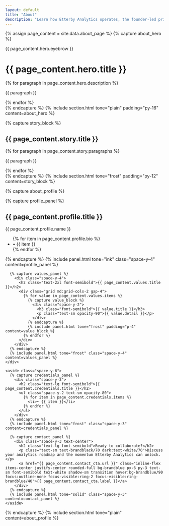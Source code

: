 ```yaml
---
layout: default
title: "About"
description: "Learn how Etterby Analytics operates, the founder-led principles behind the consultancy, and the outcomes delivered for product and operations teams."
---
```

{% assign page_content = site.data.about_page %}
{% capture about_hero %}
  <div class="max-w-3xl space-y-4">
    <p class="text-xs uppercase tracking-wide opacity-70">{{ page_content.hero.eyebrow }}</p>
    <h1 class="text-3xl md:text-4xl font-semibold">{{ page_content.hero.title }}</h1>
    {% for paragraph in page_content.hero.description %}
      <p class="opacity-90">{{ paragraph }}</p>
    {% endfor %}
  </div>
{% endcapture %}
{% include section.html tone="plain" padding="py-16" content=about_hero %}

{% capture story_block %}
  <div class="max-w-3xl space-y-4">
    <h2 class="text-2xl font-semibold">{{ page_content.story.title }}</h2>
    {% for paragraph in page_content.story.paragraphs %}
      <p class="opacity-90">{{ paragraph }}</p>
    {% endfor %}
  </div>
{% endcapture %}
{% include section.html tone="frost" padding="py-12" content=story_block %}

{% capture about_profile %}
  <div class="grid md:grid-cols-[2fr,1fr] gap-8 items-start">
    <div class="space-y-6">
      {% capture profile_panel %}
        <div class="space-y-3">
          <h2 class="text-2xl font-semibold">{{ page_content.profile.title }}</h2>
          <p class="text-sm uppercase tracking-wide text-brandblack/70 dark:text-white/70">{{ page_content.profile.name }}</p>
          <ul class="space-y-3 text-sm opacity-90">
            {% for item in page_content.profile.bio %}
              <li>• {{ item }}</li>
            {% endfor %}
          </ul>
        </div>
      {% endcapture %}
      {% include panel.html tone="ink" class="space-y-4" content=profile_panel %}

      {% capture values_panel %}
        <div class="space-y-4">
          <h2 class="text-2xl font-semibold">{{ page_content.values.title }}</h2>
          <div class="grid md:grid-cols-2 gap-4">
            {% for value in page_content.values.items %}
              {% capture value_block %}
                <div class="space-y-2">
                  <h3 class="font-semibold">{{ value.title }}</h3>
                  <p class="text-sm opacity-90">{{ value.detail }}</p>
                </div>
              {% endcapture %}
              {% include panel.html tone="frost" padding="p-4" content=value_block %}
            {% endfor %}
          </div>
        </div>
      {% endcapture %}
      {% include panel.html tone="frost" class="space-y-4" content=values_panel %}
    </div>

    <aside class="space-y-6">
      {% capture credentials_panel %}
        <div class="space-y-3">
          <h2 class="text-lg font-semibold">{{ page_content.credentials.title }}</h2>
          <ul class="space-y-2 text-sm opacity-80">
            {% for item in page_content.credentials.items %}
              <li>• {{ item }}</li>
            {% endfor %}
          </ul>
        </div>
      {% endcapture %}
      {% include panel.html tone="frost" class="space-y-3" content=credentials_panel %}

      {% capture contact_panel %}
        <div class="space-y-3 text-center">
          <h2 class="text-lg font-semibold">Ready to collaborate?</h2>
          <p class="text-sm text-brandblack/70 dark:text-white/70">Discuss your analytics roadmap and the momentum Etterby Analytics can unlock.</p>
          <a href="{{ page_content.contact_cta.url }}" class="inline-flex items-center justify-center rounded-full bg-brandblue px-6 py-3 text-sm font-semibold text-white shadow-sm transition hover:bg-brandblue/90 focus:outline-none focus-visible:ring-2 focus-visible:ring-brandblue/40">{{ page_content.contact_cta.label }}</a>
        </div>
      {% endcapture %}
      {% include panel.html tone="solid" class="space-y-3" content=contact_panel %}
    </aside>
  </div>
{% endcapture %}
{% include section.html tone="plain" content=about_profile %}

